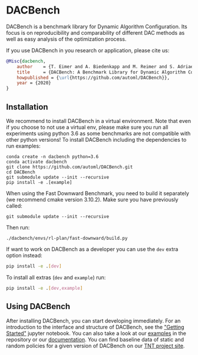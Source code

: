 # DACBench
DACBench is a benchmark library for Dynamic Algorithm Configuration.
Its focus is on reproducibility and comparability of different DAC methods as well as easy analysis of the optimization process.

If you use DACBench in you research or application, please cite us:

```bibtex
@Misc{dacbench,
    author    = {T. Eimer and A. Biedenkapp and M. Reimer and S. Adriaensen and F. Hutter and M. Lindauer},
    title     = {DACBench: A Benchmark Library for Dynamic Algorithm Configuration},
    howpublished = {\url{https://github.com/automl/DACBench}},
    year = {2020}
}
```

## Installation
We recommend to install DACBench in a virtual environment.
Note that even if you choose to not use a virtual env, please make sure you run all experiments using python 3.6 as some benchmarks are not compatible with other python versions!
To install DACBench including the dependencies to run examples:
```
conda create -n dacbench python=3.6
conda activate dacbench
git clone https://github.com/automl/DACBench.git
cd DACBench
git submodule update --init --recursive
pip install -e .[example]
```
When using the Fast Downward Benchmark, you need to build it separately (we recommend cmake version 3.10.2).
Make sure you have previously called:
```
git submodule update --init --recursive
```
Then run:
```
./dacbench/envs/rl-plan/fast-downward/build.py
```

If want to work on DACBench as a developer you can use the `dev` extra option instead: 
```bash
pip install -e .[dev]
```

To install all extras (`dev` and `example`) run:
```bash
pip install -e .[dev,example]
```

## Using DACBench
After installing DACBench, you can start developing immediately.
For an introduction to the interface and structure of DACBench, see the
["Getting Started"](https://github.com/automl/DACBench/blob/main/Getting%20started.ipynb) jupyter notebook.
You can also take a look at our [examples](https://github.com/automl/DACBench/tree/main/examples) in the repository 
or our [documentation](https://dacbench.readthedocs.io).
You can find baseline data of static and random policies for a given version of DACBench on our [TNT project site](https://www.tnt.uni-hannover.de/en/project/dacbench/).
